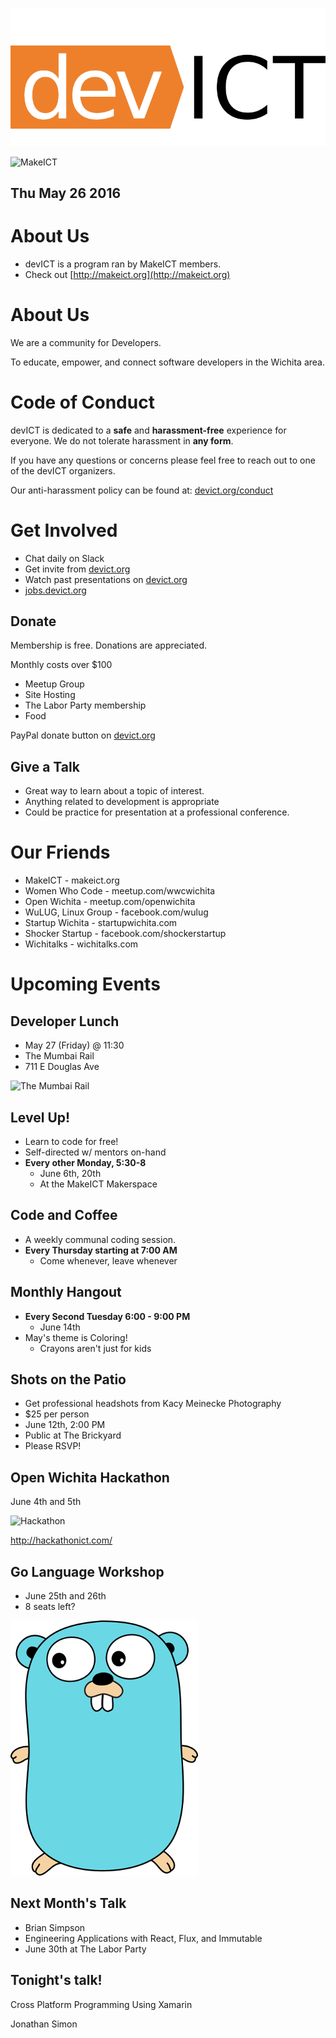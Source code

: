 ![devICT](https://raw.githubusercontent.com/devict/Graphics/master/devict-logo.png)

![MakeICT](http://makeict.org/w/images/1/19/Logo-secondary.svg)

## Thu May 26 2016


# About Us
* devICT is a program ran by MakeICT members.
* Check out [http://makeict.org](http://makeict.org)


# About Us
We are a community for Developers.

To educate, empower, and connect software developers in the Wichita area.


# Code of Conduct
devICT is dedicated to a **safe** and **harassment-free** experience for
everyone. We do not tolerate harassment in **any form**.

If you have any questions or concerns please feel free to reach out to one
of the devICT organizers.

Our anti-harassment policy can be found at:
[devict.org/conduct](https://devict.org/conduct)



# Get Involved
* Chat daily on Slack
 * Get invite from [devict.org](http://devict.org)
* Watch past presentations on [devict.org](http://devict.org)
* [jobs.devict.org](http://jobs.devict.org)


## Donate
Membership is free. Donations are appreciated.

Monthly costs over $100

* Meetup Group
* Site Hosting
* The Labor Party membership
* Food

PayPal donate button on [devict.org](http://devict.org)


## Give a Talk
* Great way to learn about a topic of interest.
* Anything related to development is appropriate
* Could be practice for presentation at a professional conference.



# Our Friends

* MakeICT - makeict.org
* Women Who Code - meetup.com/wwcwichita
* Open Wichita - meetup.com/openwichita
* WuLUG, Linux Group - facebook.com/wulug
* Startup Wichita - startupwichita.com
* Shocker Startup - facebook.com/shockerstartup
* Wichitalks - wichitalks.com



# Upcoming Events


## Developer Lunch
* May 27 (Friday) @ 11:30
* The Mumbai Rail
 * 711 E Douglas Ave

![The Mumbai Rail](http://themumbairail.com/wp-content/uploads/2015/04/mumbai-rail-logo2.jpg)


## Level Up!
* Learn to code for free!
* Self-directed w/ mentors on-hand
* **Every other Monday, 5:30-8**
  * June 6th, 20th
  * At the MakeICT Makerspace


## Code and Coffee
* A weekly communal coding session.
* **Every Thursday starting at 7:00 AM**
  * Come whenever, leave whenever


## Monthly Hangout
* **Every Second Tuesday 6:00 - 9:00 PM**
  * June 14th
* May's theme is Coloring!
  * Crayons aren't just for kids


## Shots on the Patio
* Get professional headshots from Kacy Meinecke Photography
* $25 per person
* June 12th, 2:00 PM
* Public at The Brickyard
* Please RSVP!


## Open Wichita Hackathon
June 4th and 5th

![Hackathon](http://hackathonict.com/images/logo.png)

http://hackathonict.com/


## Go Language Workshop
* June 25th and 26th
* 8 seats left?

![Gopher](https://raw.githubusercontent.com/jcbwlkr/gettingstartedwithgo/master/gopher.png)


## Next Month's Talk
* Brian Simpson
* Engineering Applications with React, Flux, and Immutable
* June 30th at The Labor Party


## Tonight's talk!

Cross Platform Programming Using Xamarin

Jonathan Simon
